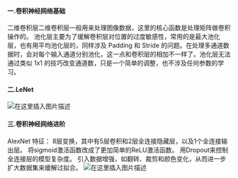 ﻿#### 一.卷积神经网络基础
二维卷积层二维卷积层一般用来处理图像数据，这里的核心函数是处理矩阵做卷积操作的。
池化层主要为了缓解卷积层对位置的过度敏感性，常用的是最大池化层，也有用平均池化层的，同样涉及 Padding 和 Stride 的问题。在处理多通道数据时，会对每个输入通道分别池化，这一点和卷积层的相加不一样了。池化层无法通过类似 1x1 的技巧改变通道数，只是一个简单的调整，也不涉及任何参数的学习。
#### 二.LeNet
![在这里插入图片描述](https://img-blog.csdnimg.cn/20200219173045355.png?x-oss-process=image/watermark,type_ZmFuZ3poZW5naGVpdGk,shadow_10,text_aHR0cHM6Ly9ibG9nLmNzZG4ubmV0L01BVExBQjY3OA==,size_16,color_FFFFFF,t_70)
#### 三.卷积神经网络进阶
AlexNet
特征：
8层变换，其中有5层卷积和2层全连接隐藏层，以及1个全连接输出层。
将sigmoid激活函数改成了更加简单的ReLU激活函数。
用Dropout来控制全连接层的模型复杂度。
引入数据增强，如翻转、裁剪和颜色变化，从而进一步扩大数据集来缓解过拟合。
![在这里插入图片描述](https://img-blog.csdnimg.cn/20200219173235478.png?x-oss-process=image/watermark,type_ZmFuZ3poZW5naGVpdGk,shadow_10,text_aHR0cHM6Ly9ibG9nLmNzZG4ubmV0L01BVExBQjY3OA==,size_16,color_FFFFFF,t_70)

